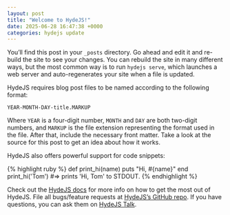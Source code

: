 ```yaml
---
layout: post
title: "Welcome to HydeJS!"
date: 2025-06-28 16:47:38 +0000
categories: hydejs update
---
```


You’ll find this post in your `_posts` directory. Go ahead and edit it and re-build the
site to see your changes. You can rebuild the site in many different ways, but the most
common way is to run `hydejs serve`, which launches a web server and auto-regenerates
your site when a file is updated.

HydeJS requires blog post files to be named according to the following format:

`YEAR-MONTH-DAY-title.MARKUP`

Where `YEAR` is a four-digit number, `MONTH` and `DAY` are both two-digit numbers, and
`MARKUP` is the file extension representing the format used in the file. After that,
include the necessary front matter. Take a look at the source for this post to get an
idea about how it works.

HydeJS also offers powerful support for code snippets:

{% highlight ruby %} def print_hi(name) puts "Hi, #{name}" end print_hi('Tom') #=>
prints 'Hi, Tom' to STDOUT. {% endhighlight %}

Check out the [HydeJS docs][hydejs-docs] for more info on how to get the most out of
HydeJS. File all bugs/feature requests at [HydeJS’s GitHub repo][hydejs-gh]. If you have
questions, you can ask them on [HydeJS Talk][hydejs-talk].

[hydejs-docs]: https://hydejs.com/docs/home
[hydejs-gh]: https://github.com/hydejs/hydejs
[hydejs-talk]: https://talk.hydejs.com/
